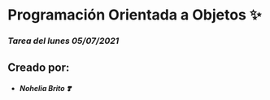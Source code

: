 ﻿# Programación Orientada a Objetos ✨
### _Tarea del lunes 05/07/2021_
## Creado por:
 - ##### Nohelia Brito ❣️